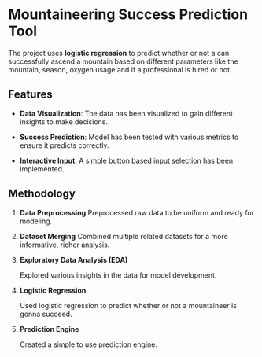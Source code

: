 # Mountaineering Success Prediction Tool

The project uses **logistic regression** to predict whether or not a can successfully ascend a mountain based on different parameters like the mountain, season, oxygen usage and if a professional is hired or not.

## Features

- **Data Visualization**: The data has been visualized to gain different insights to make decisions.

- **Success Prediction**: Model has been tested with various metrics to ensure it predicts correctly.

- **Interactive Input**: A simple button based input selection has been implemented.

 

## Methodology

 

1. **Data Preprocessing**
Preprocessed raw data to be uniform and ready for modeling.

 

2. **Dataset Merging**
Combined multiple related datasets for a more informative, richer analysis.

 

3. **Exploratory Data Analysis (EDA)**

    Explored various insights in the data for model development.

4. **Logistic Regression**

   Used logistic regression to predict whether or not a mountaineer is gonna succeed.

5. **Prediction Engine**

   Created a simple to use prediction engine.